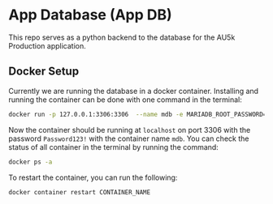 # App Database (App DB)

This repo serves as a python backend to the database for the AU5k Production application.

## Docker Setup
Currently we are running the database in a docker container. Installing and running the container can be done with one command in the terminal:

``` bash
docker run -p 127.0.0.1:3306:3306  --name mdb -e MARIADB_ROOT_PASSWORD=Password123! -d mariadb:latest
```

Now the container should be running at `localhost` on port 3306 with the password `Password123!` with the container name `mdb`. You can check the status of all container in the terminal by running the command:

``` bash
docker ps -a
```

To restart the container, you can run the following:

``` bash
docker container restart CONTAINER_NAME
```
